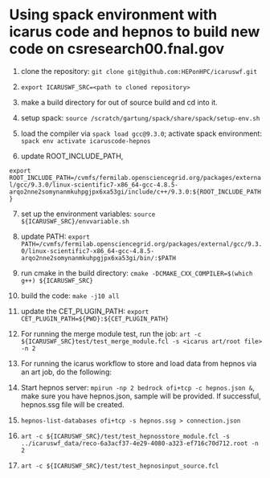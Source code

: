 # Using spack environment with icarus code and hepnos to build new code on csresearch00.fnal.gov

1. clone the repository: `git clone git@github.com:HEPonHPC/icaruswf.git`

2. `export ICARUSWF_SRC=<path to cloned repository>`

3. make a build directory for out of source build and cd into it. 

4. setup spack: `source /scratch/gartung/spack/share/spack/setup-env.sh`

5. load the compiler via `spack load gcc@9.3.0`; activate spack environment: `spack env activate icaruscode-hepnos`

6. update ROOT_INCLUDE_PATH, 

  `export ROOT_INCLUDE_PATH=/cvmfs/fermilab.opensciencegrid.org/packages/external/gcc/9.3.0/linux-scientific7-x86_64-gcc-4.8.5-arqo2nne2somynanmkuhpgjpx6xa53gi/include/c++/9.3.0:${ROOT_INCLUDE_PATH}`

7. set up the environment variables: `source ${ICARUSWF_SRC}/envvariable.sh`

8. update PATH: `export PATH=/cvmfs/fermilab.opensciencegrid.org/packages/external/gcc/9.3.0/linux-scientific7-x86_64-gcc-4.8.5-arqo2nne2somynanmkuhpgjpx6xa53gi/bin/:$PATH`

9. run cmake in the build directory: `cmake -DCMAKE_CXX_COMPILER=$(which g++) ${ICARUSWF_SRC}`

10. build the code: `make -j10 all`

11. update the CET_PLUGIN_PATH: `export CET_PLUGIN_PATH=${PWD}:${CET_PLUGIN_PATH}`

12. For running the merge module test, run the job: `art -c ${ICARUSWF_SRC}test/test_merge_module.fcl -s <icarus art/root file> -n 2`

12. For running the icarus workflow to store and load data from hepnos via an art job, do the following: 

14.  Start hepnos server: `mpirun -np 2 bedrock ofi+tcp -c hepnos.json &`, make sure you have hepnos.json, sample will be provided. If successful, hepnos.ssg file will be created. 

16.  `hepnos-list-databases ofi+tcp -s hepnos.ssg > connection.json` 

17.  `art -c ${ICARUSWF_SRC}/test/test_hepnosstore_module.fcl -s ../icaruswf_data/reco-6a3acf37-4e29-4080-a323-ef716c70d712.root -n 2`

19.  `art -c ${ICARUSWF_SRC}/test/test_hepnosinput_source.fcl`

